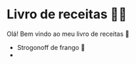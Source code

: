 # Livro de receitas :man_cook:

Olá! Bem vindo ao meu livro de receitas :wave:

-  Strogonoff de frango :chicken:
- 

